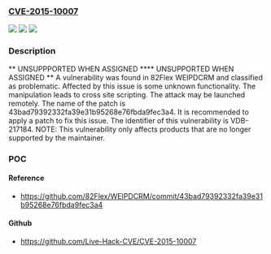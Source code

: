 ### [CVE-2015-10007](https://cve.mitre.org/cgi-bin/cvename.cgi?name=CVE-2015-10007)
![](https://img.shields.io/static/v1?label=Product&message=WEIPDCRM&color=blue)
![](https://img.shields.io/static/v1?label=Version&message=%3D%20n%2Fa%20&color=brighgreen)
![](https://img.shields.io/static/v1?label=Vulnerability&message=CWE-79%20Cross%20Site%20Scripting&color=brighgreen)

### Description

** UNSUPPPORTED WHEN ASSIGNED **** UNSUPPORTED WHEN ASSIGNED ** A vulnerability was found in 82Flex WEIPDCRM and classified as problematic. Affected by this issue is some unknown functionality. The manipulation leads to cross site scripting. The attack may be launched remotely. The name of the patch is 43bad79392332fa39e31b95268e76fbda9fec3a4. It is recommended to apply a patch to fix this issue. The identifier of this vulnerability is VDB-217184. NOTE: This vulnerability only affects products that are no longer supported by the maintainer.

### POC

#### Reference
- https://github.com/82Flex/WEIPDCRM/commit/43bad79392332fa39e31b95268e76fbda9fec3a4

#### Github
- https://github.com/Live-Hack-CVE/CVE-2015-10007

